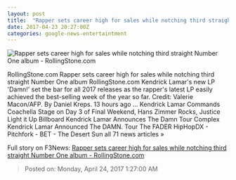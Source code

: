 ```yaml
---
layout: post
title:  "Rapper sets career high for sales while notching third straight Number One album - RollingStone.com"
date: 2017-04-23 20:27:00Z
categories: google-news-entertaintment
---
```


![Rapper sets career high for sales while notching third straight Number One album - RollingStone.com](http://img.wennermedia.com/social/gettyimages-669300652-662685fd-9561-419d-9e48-7b815166d838.jpg)

RollingStone.com Rapper sets career high for sales while notching third straight Number One album RollingStone.com Kendrick Lamar's new LP 'Damn!' set the bar for all 2017 releases as the rapper's latest LP easily achieved the best-selling week of the year so far. Credit: Valerie Macon/AFP. By Daniel Kreps. 13 hours ago ... Kendrick Lamar Commands Coachella Stage on Day 3 of Final Weekend, Hans Zimmer Rocks, Justice Light it Up Billboard Kendrick Lamar Announces The Damn Tour Complex Kendrick Lamar Announced The DAMN. Tour The FADER HipHopDX - Pitchfork - BET - The Desert Sun all 71 news articles »


Full story on F3News: [Rapper sets career high for sales while notching third straight Number One album - RollingStone.com](http://www.f3nws.com/n/pqHCm)

> Posted on: Monday, April 24, 2017 1:27:00 AM
